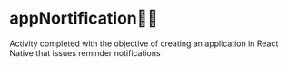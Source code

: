 # appNortification📱🔔
Activity completed with the objective of creating an application in React Native that issues reminder notifications
